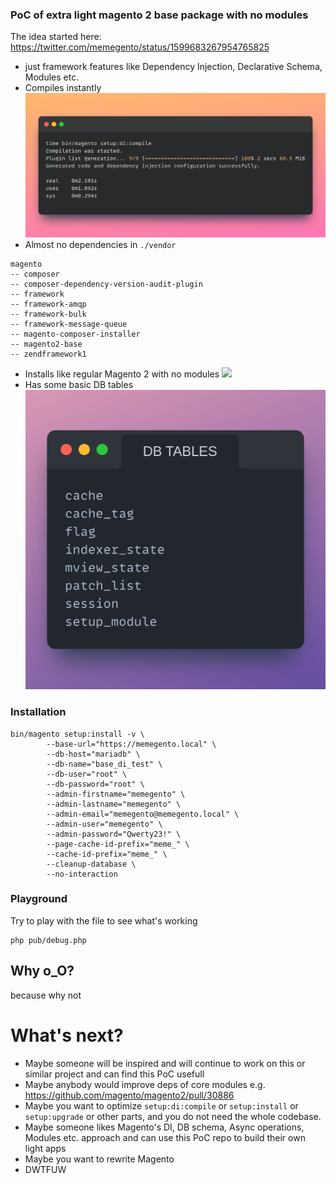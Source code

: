 ### PoC of extra light magento 2 base package with no modules

The idea started here: https://twitter.com/memegento/status/1599683267954765825

- just framework features like Dependency Injection, Declarative Schema, Modules etc.
- Compiles instantly
  ![](./docs/images/fast_di.png)
- Almost no dependencies in `./vendor`
```
magento
-- composer
-- composer-dependency-version-audit-plugin
-- framework
-- framework-amqp
-- framework-bulk
-- framework-message-queue
-- magento-composer-installer
-- magento2-base
-- zendframework1
```
- Installs like regular Magento 2 with no modules
  ![](./docs/images/setup_install.png)
- Has some basic DB tables
  ![](./docs/images/db_tables.png)

### Installation

```
bin/magento setup:install -v \
		--base-url="https://memegento.local" \
		--db-host="mariadb" \
		--db-name="base_di_test" \
		--db-user="root" \
		--db-password="root" \
		--admin-firstname="memegento" \
		--admin-lastname="memegento" \
		--admin-email="memegento@memegento.local" \
		--admin-user="memegento" \
		--admin-password="Qwerty23!" \
		--page-cache-id-prefix="meme_" \
		--cache-id-prefix="meme_" \
		--cleanup-database \
		--no-interaction
```

### Playground

Try to play with the file to see what's working
```
php pub/debug.php 
```

## Why o_O?
because why not

# What's next?

- Maybe someone will be inspired and will continue to work on this or similar project and can find this PoC usefull
- Maybe anybody would improve deps of core modules e.g. https://github.com/magento/magento2/pull/30886
- Maybe you want to optimize `setup:di:compile` or `setup:install` or `setup:upgrade` or other parts, and you do not need the whole codebase.
- Maybe someone likes Magento's DI, DB schema, Async operations, Modules etc. approach and can use this PoC repo to build their own light apps
- Maybe you want to rewrite Magento
- DWTFUW
